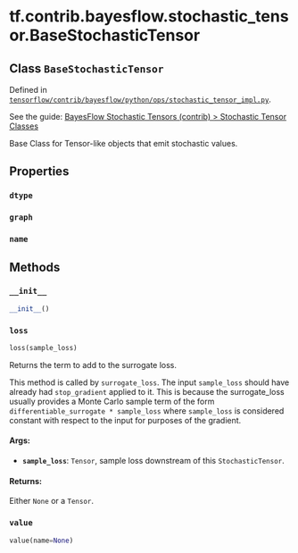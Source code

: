 <div itemscope itemtype="http://developers.google.com/ReferenceObject">
<meta itemprop="name" content="tf.contrib.bayesflow.stochastic_tensor.BaseStochasticTensor" />
<meta itemprop="property" content="dtype"/>
<meta itemprop="property" content="graph"/>
<meta itemprop="property" content="name"/>
<meta itemprop="property" content="__init__"/>
<meta itemprop="property" content="loss"/>
<meta itemprop="property" content="value"/>
</div>

# tf.contrib.bayesflow.stochastic_tensor.BaseStochasticTensor

## Class `BaseStochasticTensor`





Defined in [`tensorflow/contrib/bayesflow/python/ops/stochastic_tensor_impl.py`](https://www.tensorflow.org/code/tensorflow/contrib/bayesflow/python/ops/stochastic_tensor_impl.py).

See the guide: [BayesFlow Stochastic Tensors (contrib) > Stochastic Tensor Classes](../../../../../../api_guides/python/contrib.bayesflow.stochastic_tensor.md#Stochastic_Tensor_Classes)

Base Class for Tensor-like objects that emit stochastic values.

## Properties

<h3 id="dtype"><code>dtype</code></h3>



<h3 id="graph"><code>graph</code></h3>



<h3 id="name"><code>name</code></h3>





## Methods

<h3 id="__init__"><code>__init__</code></h3>

``` python
__init__()
```



<h3 id="loss"><code>loss</code></h3>

``` python
loss(sample_loss)
```

Returns the term to add to the surrogate loss.

This method is called by `surrogate_loss`.  The input `sample_loss` should
have already had `stop_gradient` applied to it.  This is because the
surrogate_loss usually provides a Monte Carlo sample term of the form
`differentiable_surrogate * sample_loss` where `sample_loss` is considered
constant with respect to the input for purposes of the gradient.

#### Args:

* <b>`sample_loss`</b>: `Tensor`, sample loss downstream of this `StochasticTensor`.


#### Returns:

  Either `None` or a `Tensor`.

<h3 id="value"><code>value</code></h3>

``` python
value(name=None)
```





